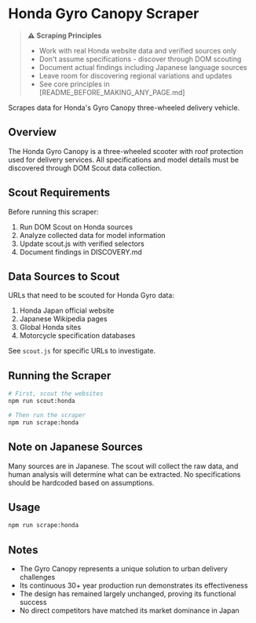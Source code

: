 # Honda Gyro Canopy Scraper

> **⚠️ Scraping Principles**
> - Work with real Honda website data and verified sources only
> - Don't assume specifications - discover through DOM scouting
> - Document actual findings including Japanese language sources
> - Leave room for discovering regional variations and updates
> - See core principles in [README_BEFORE_MAKING_ANY_PAGE.md]

Scrapes data for Honda's Gyro Canopy three-wheeled delivery vehicle.

## Overview

The Honda Gyro Canopy is a three-wheeled scooter with roof protection used for delivery services. All specifications and model details must be discovered through DOM Scout data collection.

## Scout Requirements

Before running this scraper:
1. Run DOM Scout on Honda sources
2. Analyze collected data for model information
3. Update scout.js with verified selectors
4. Document findings in DISCOVERY.md

## Data Sources to Scout

URLs that need to be scouted for Honda Gyro data:
1. Honda Japan official website
2. Japanese Wikipedia pages
3. Global Honda sites
4. Motorcycle specification databases

See `scout.js` for specific URLs to investigate.

## Running the Scraper

```bash
# First, scout the websites
npm run scout:honda

# Then run the scraper
npm run scrape:honda
```

## Note on Japanese Sources

Many sources are in Japanese. The scout will collect the raw data, and human analysis will determine what can be extracted. No specifications should be hardcoded based on assumptions.

## Usage

```bash
npm run scrape:honda
```

## Notes

- The Gyro Canopy represents a unique solution to urban delivery challenges
- Its continuous 30+ year production run demonstrates its effectiveness
- The design has remained largely unchanged, proving its functional success
- No direct competitors have matched its market dominance in Japan